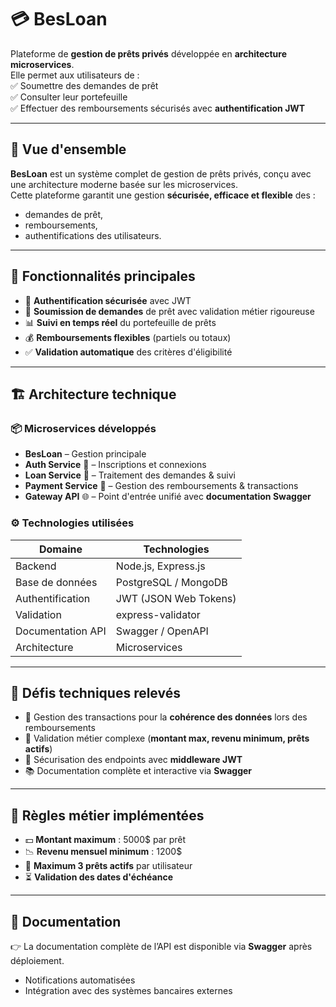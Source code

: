 # 💳 BesLoan  

Plateforme de **gestion de prêts privés** développée en **architecture microservices**.  
Elle permet aux utilisateurs de :  
✅ Soumettre des demandes de prêt  
✅ Consulter leur portefeuille  
✅ Effectuer des remboursements sécurisés avec **authentification JWT**  

---

## 📖 Vue d'ensemble  

**BesLoan** est un système complet de gestion de prêts privés, conçu avec une architecture moderne basée sur les microservices.  
Cette plateforme garantit une gestion **sécurisée, efficace et flexible** des :  
- demandes de prêt,  
- remboursements,  
- authentifications des utilisateurs.  

---

## 🚀 Fonctionnalités principales  

- 🔐 **Authentification sécurisée** avec JWT  
- 📝 **Soumission de demandes** de prêt avec validation métier rigoureuse  
- 📊 **Suivi en temps réel** du portefeuille de prêts  
- 💰 **Remboursements flexibles** (partiels ou totaux)  
- ✅ **Validation automatique** des critères d'éligibilité  

---

## 🏗️ Architecture technique  

### 📦 Microservices développés  
- **BesLoan** – Gestion principale  
- **Auth Service** 🔑 – Inscriptions et connexions  
- **Loan Service** 📝 – Traitement des demandes & suivi  
- **Payment Service** 💸 – Gestion des remboursements & transactions  
- **Gateway API** 🌐 – Point d'entrée unifié avec **documentation Swagger**  

### ⚙️ Technologies utilisées  
| Domaine            | Technologies |
|--------------------|--------------|
| Backend            | Node.js, Express.js |
| Base de données    | PostgreSQL / MongoDB |
| Authentification   | JWT (JSON Web Tokens) |
| Validation         | express-validator |
| Documentation API  | Swagger / OpenAPI |
| Architecture       | Microservices |

---

## 🧩 Défis techniques relevés  

- 🔄 Gestion des transactions pour la **cohérence des données** lors des remboursements  
- 📏 Validation métier complexe (**montant max, revenu minimum, prêts actifs**)  
- 🔐 Sécurisation des endpoints avec **middleware JWT**  
- 📚 Documentation complète et interactive via **Swagger**  

---

## 📌 Règles métier implémentées  

- 💵 **Montant maximum** : 5000$ par prêt  
- 📉 **Revenu mensuel minimum** : 1200$  
- 🔄 **Maximum 3 prêts actifs** par utilisateur  
- ⏳ **Validation des dates d'échéance**  

---

## 📜 Documentation  

👉 La documentation complète de l’API est disponible via **Swagger** après déploiement.  

- Notifications automatisées  
- Intégration avec des systèmes bancaires externes  

